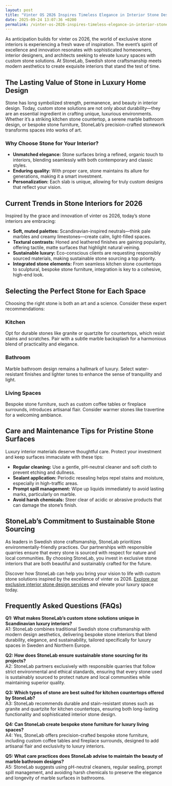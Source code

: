 ```yaml
---
layout: post
title: "Vinter OS 2026 Inspires Timeless Elegance in Interior Stone Design"
date: 2025-09-24 13:07:36 +0200
permalink: /vinter-os-2026-inspires-timeless-elegance-in-interior-stone-design/
---
```

As anticipation builds for vinter os 2026, the world of exclusive stone interiors is experiencing a fresh wave of inspiration. The event’s spirit of excellence and innovation resonates with sophisticated homeowners, interior designers, and architects seeking to elevate luxury spaces with custom stone solutions. At StoneLab, Swedish stone craftsmanship meets modern aesthetics to create exquisite interiors that stand the test of time.

## The Lasting Value of Stone in Luxury Home Design

Stone has long symbolized strength, permanence, and beauty in interior design. Today, custom stone solutions are not only about durability—they are an essential ingredient in crafting unique, luxurious environments. Whether it’s a striking kitchen stone countertop, a serene marble bathroom design, or bespoke stone furniture, StoneLab’s precision-crafted stonework transforms spaces into works of art.

### Why Choose Stone for Your Interior?

- **Unmatched elegance:** Stone surfaces bring a refined, organic touch to interiors, blending seamlessly with both contemporary and classic styles.
- **Enduring quality:** With proper care, stone maintains its allure for generations, making it a smart investment.
- **Personalization:** Each slab is unique, allowing for truly custom designs that reflect your vision.

## Current Trends in Stone Interiors for 2026

Inspired by the grace and innovation of vinter os 2026, today’s stone interiors are embracing:

- **Soft, muted palettes:** Scandinavian-inspired neutrals—think pale marbles and creamy limestones—create calm, light-filled spaces.
- **Textural contrasts:** Honed and leathered finishes are gaining popularity, offering tactile, matte surfaces that highlight natural veining.
- **Sustainable luxury:** Eco-conscious clients are requesting responsibly sourced materials, making sustainable stone sourcing a top priority.
- **Integrated stone elements:** From seamless kitchen stone countertops to sculptural, bespoke stone furniture, integration is key to a cohesive, high-end look.

## Selecting the Perfect Stone for Each Space

Choosing the right stone is both an art and a science. Consider these expert recommendations:

### Kitchen

Opt for durable stones like granite or quartzite for countertops, which resist stains and scratches. Pair with a subtle marble backsplash for a harmonious blend of practicality and elegance.

### Bathroom

Marble bathroom design remains a hallmark of luxury. Select water-resistant finishes and lighter tones to enhance the sense of tranquility and light.

### Living Spaces

Bespoke stone furniture, such as custom coffee tables or fireplace surrounds, introduces artisanal flair. Consider warmer stones like travertine for a welcoming ambiance.

## Care and Maintenance Tips for Pristine Stone Surfaces

Luxury interior materials deserve thoughtful care. Protect your investment and keep surfaces immaculate with these tips:

- **Regular cleaning:** Use a gentle, pH-neutral cleaner and soft cloth to prevent etching and dullness.
- **Sealant application:** Periodic resealing helps repel stains and moisture, especially in high-traffic areas.
- **Prompt spill management:** Wipe up liquids immediately to avoid lasting marks, particularly on marble.
- **Avoid harsh chemicals:** Steer clear of acidic or abrasive products that can damage the stone’s finish.

## StoneLab’s Commitment to Sustainable Stone Sourcing

As leaders in Swedish stone craftsmanship, StoneLab prioritizes environmentally-friendly practices. Our partnerships with responsible quarries ensure that every stone is sourced with respect for nature and local communities. By choosing StoneLab, you invest in exclusive stone interiors that are both beautiful and sustainably crafted for the future.

Discover how StoneLab can help you bring your vision to life with custom stone solutions inspired by the excellence of vinter os 2026. [Explore our exclusive interior stone design services](https://stonelab.se/) and elevate your luxury space today.

## Frequently Asked Questions (FAQs)

**Q1: What makes StoneLab’s custom stone solutions unique in Scandinavian luxury interiors?**  
A1: StoneLab combines traditional Swedish stone craftsmanship with modern design aesthetics, delivering bespoke stone interiors that blend durability, elegance, and sustainability, tailored specifically for luxury spaces in Sweden and Northern Europe.

**Q2: How does StoneLab ensure sustainable stone sourcing for its projects?**  
A2: StoneLab partners exclusively with responsible quarries that follow strict environmental and ethical standards, ensuring that every stone used is sustainably sourced to protect nature and local communities while maintaining superior quality.

**Q3: Which types of stone are best suited for kitchen countertops offered by StoneLab?**  
A3: StoneLab recommends durable and stain-resistant stones such as granite and quartzite for kitchen countertops, ensuring both long-lasting functionality and sophisticated interior stone design.

**Q4: Can StoneLab create bespoke stone furniture for luxury living spaces?**  
A4: Yes, StoneLab offers precision-crafted bespoke stone furniture, including custom coffee tables and fireplace surrounds, designed to add artisanal flair and exclusivity to luxury interiors.

**Q5: What care practices does StoneLab advise to maintain the beauty of marble bathroom designs?**  
A5: StoneLab suggests using pH-neutral cleaners, regular sealing, prompt spill management, and avoiding harsh chemicals to preserve the elegance and longevity of marble surfaces in bathrooms.

<script type="application/ld+json">
{
  "@context": "https://schema.org",
  "@type": "BlogPosting",
  "headline": "Vinter OS 2026 Inspires Timeless Elegance in Interior Stone Design",
  "description": "Explore how vinter os 2026 inspires exclusive stone interiors blending Swedish stone craftsmanship and modern aesthetics, brought to you by StoneLab.",
  "author": {
    "@type": "Person",
    "name": "StoneLab"
  },
  "datePublished": "2024-06-01",
  "mainEntityOfPage": {
    "@type": "WebPage",
    "@id": "https://stonelab.se/blog/vinter-os-2026-interior-stone-design"
  },
  "keywords": "StoneLab, custom stone solutions, interior stone design, exclusive stone interiors, Swedish stone craftsmanship, luxury interior materials, kitchen stone countertops, marble bathroom design, bespoke stone furniture, sustainable stone sourcing",
  "publisher": {
    "@type": "Person",
    "name": "StoneLab"
  }
}
</script>

<script type="application/ld+json">
{
  "@context": "https://schema.org",
  "@type": "FAQPage",
  "mainEntity": [
    {
      "@type": "Question",
      "name": "What makes StoneLab’s custom stone solutions unique in Scandinavian luxury interiors?",
      "acceptedAnswer": {
        "@type": "Answer",
        "text": "StoneLab combines traditional Swedish stone craftsmanship with modern design aesthetics, delivering bespoke stone interiors that blend durability, elegance, and sustainability, tailored specifically for luxury spaces in Sweden and Northern Europe."
      }
    },
    {
      "@type": "Question",
      "name": "How does StoneLab ensure sustainable stone sourcing for its projects?",
      "acceptedAnswer": {
        "@type": "Answer",
        "text": "StoneLab partners exclusively with responsible quarries that follow strict environmental and ethical standards, ensuring that every stone used is sustainably sourced to protect nature and local communities while maintaining superior quality."
      }
    },
    {
      "@type": "Question",
      "name": "Which types of stone are best suited for kitchen countertops offered by StoneLab?",
      "acceptedAnswer": {
        "@type": "Answer",
        "text": "StoneLab recommends durable and stain-resistant stones such as granite and quartzite for kitchen countertops, ensuring both long-lasting functionality and sophisticated interior stone design."
      }
    },
    {
      "@type": "Question",
      "name": "Can StoneLab create bespoke stone furniture for luxury living spaces?",
      "acceptedAnswer": {
        "@type": "Answer",
        "text": "Yes, StoneLab offers precision-crafted bespoke stone furniture, including custom coffee tables and fireplace surrounds, designed to add artisanal flair and exclusivity to luxury interiors."
      }
    },
    {
      "@type": "Question",
      "name": "What care practices does StoneLab advise to maintain the beauty of marble bathroom designs?",
      "acceptedAnswer": {
        "@type": "Answer",
        "text": "StoneLab suggests using pH-neutral cleaners, regular sealing, prompt spill management, and avoiding harsh chemicals to preserve the elegance and longevity of marble surfaces in bathrooms."
      }
    }
  ]
}
</script>